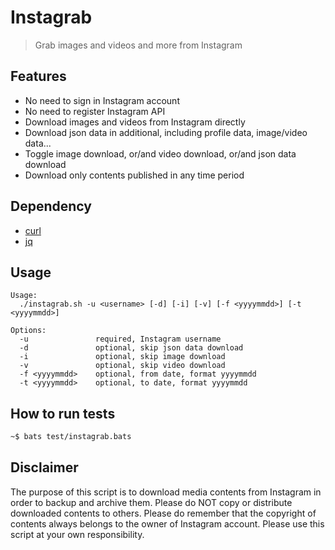 Instagrab
=========

> Grab images and videos and more from Instagram

## Features

- No need to sign in Instagram account
- No need to register Instagram API
- Download images and videos from Instagram directly
- Download json data in additional, including profile data, image/video data...
- Toggle image download, or/and video download, or/and json data download
- Download only contents published in any time period

## Dependency

- [curl](https://curl.haxx.se/download.html)
- [jq](https://stedolan.github.io/jq/download/)

## Usage

```
Usage:
  ./instagrab.sh -u <username> [-d] [-i] [-v] [-f <yyyymmdd>] [-t <yyyymmdd>]

Options:
  -u               required, Instagram username
  -d               optional, skip json data download
  -i               optional, skip image download
  -v               optional, skip video download
  -f <yyyymmdd>    optional, from date, format yyyymmdd
  -t <yyyymmdd>    optional, to date, format yyyymmdd
```

## How to run tests

```bash
~$ bats test/instagrab.bats
```

## Disclaimer

The purpose of this script is to download media contents from Instagram in order to backup and archive them. Please do NOT copy or distribute downloaded contents to others. Please do remember that the copyright of contents always belongs to the owner of Instagram account. Please use this script at your own responsibility.

